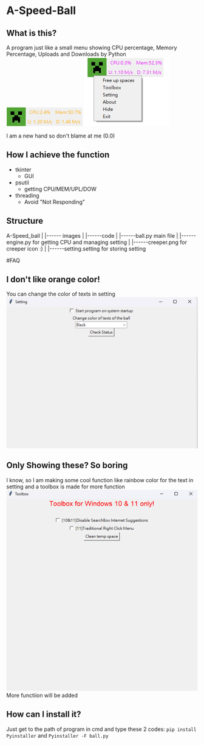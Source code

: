 # A-Speed-Ball

## What is this?
A program just like a small menu showing CPU percentage, Memory Percentage, Uploads and Downloads by Python
![Interface](Interface.png)
![Interface after right click](Interface2.png)

I am a new hand so don't blame at me (0.0)

## How I achieve the function
- tkinter
  - GUI
- psutil
  - getting CPU/MEM/UPL/DOW
- threading
  - Avoid "Not Responding"

## Structure

A-Speed_ball
|
|------ images
|
|------code
         |
         |------ball.py  main file
         |
         |------engine.py for getting CPU and managing setting
         |
         |------creeper.png for creeper icon :)
         |
         |------setting.setting for storing setting

#FAQ

## I don't like orange color!
You can change the color of texts in setting
![setting](setting_page.png)

## Only Showing these? So boring
I know, so I am making some cool function like rainbow color for the text in setting and a toolbox is made for more function
![toolbox](toolbox.png)
More functiion will be added

## How can I install it?
Just get to the path of program in cmd and type these 2 codes:
`pip install Pyinstaller`
and 
`Pyinstaller -F ball.py`

































